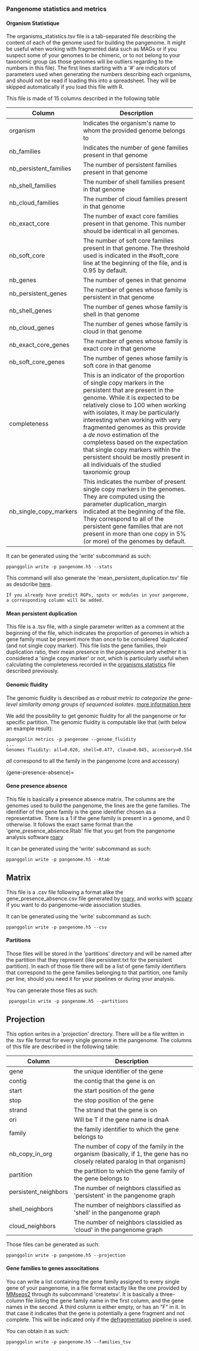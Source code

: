 ### Pangenome statistics and metrics
#### Organism Statistique

The organisms_statistics.tsv file is a tab-separated file describing the content of each of the genome used for building the pangenome. It might be useful when working with fragmented data such as MAGs or if you suspect some of your genomes to be chimeric, or to not belong to your taxonomic group (as those genomes will be outliers regarding to the numbers in this file).
The first lines starting with a '#' are indicators of parameters used when generating the numbers describing each organisms, and should not be read if loading this into a spreadsheet. They will be skipped automatically if you load this file with R.

This file is made of 15 columns described in the following table

| Column                 | Description                                                                                                                                                                                                                                                                                                                                                                                                                                                                             |
|------------------------|-----------------------------------------------------------------------------------------------------------------------------------------------------------------------------------------------------------------------------------------------------------------------------------------------------------------------------------------------------------------------------------------------------------------------------------------------------------------------------------------|
| organism               | Indicates the organism's name to whom the provided genome belongs to                                                                                                                                                                                                                                                                                                                                                                                                                    |
| nb_families            | Indicates the number of gene families present in that genome                                                                                                                                                                                                                                                                                                                                                                                                                            |
| nb_persistent_families | The number of persistent families present in that genome                                                                                                                                                                                                                                                                                                                                                                                                                                |
| nb_shell_families      | The number of shell families present in that genome                                                                                                                                                                                                                                                                                                                                                                                                                                     |
| nb_cloud_families      | The number of cloud families present in that genome                                                                                                                                                                                                                                                                                                                                                                                                                                     |
| nb_exact_core          | The number of exact core families present in that genome. This number should be identical in all genomes.                                                                                                                                                                                                                                                                                                                                                                               |
| nb_soft_core           | The number of soft core families present in that genome. The threshold used is indicated in the #soft_core line at the beginning of the file, and is 0.95 by default.                                                                                                                                                                                                                                                                                                                   |
| nb_genes               | The number of genes in that genome                                                                                                                                                                                                                                                                                                                                                                                                                                                      |
| nb_persistent_genes    | The number of genes whose family is persistent in that genome                                                                                                                                                                                                                                                                                                                                                                                                                           |
| nb_shell_genes         | The number of genes whose family is shell in that genome                                                                                                                                                                                                                                                                                                                                                                                                                                |
| nb_cloud_genes         | The number of genes whose family is cloud in that genome                                                                                                                                                                                                                                                                                                                                                                                                                                |
| nb_exact_core_genes    | The number of genes whose family is exact core in that genome                                                                                                                                                                                                                                                                                                                                                                                                                           |
| nb_soft_core_genes     | The number of genes whose family is soft core in that genome                                                                                                                                                                                                                                                                                                                                                                                                                            |
| completeness           | This is an indicator of the proportion of single copy markers in the persistent that are present in the genome. While it is expected to be relatively close to 100 when working with isolates, it may be particularly interesting when working with very fragmented genomes as this provide a *de novo* estimation of the completess based on the expectation that single copy markers within the persistent should be mostly present in all individuals of the studied taxonomic group |
| nb_single_copy_markers | This indicates the number of present single copy markers in the genomes. They are computed using the parameter duplication_margin indicated at the beginning of the file. They correspond to all of the persistent gene families that are not present in more than one copy in 5% (or more) of the genomes by default.                                                                                                                                                                  |

It can be generated using the 'write' subcommand as such: 

`ppanggolin write -p pangenome.h5 --stats`

This command will also generate the 'mean_persistent_duplication.tsv' file as desdcribe [here](#mean-persistent-duplication).

```{note}
If you already have predict RGPs, spots or modules in your pangenome, a corresponding column will be added.
```

#### Mean persistent duplication
This file is a .tsv file, with a single parameter written as a comment at the beginning of the file, which indicates the proportion of genomes in which a gene family must be present more than once to be considered 'duplicated' (and not single copy marker).
This file lists the gene families, their duplication ratio, their mean presence in the pangenome and whether it is considered a 'single copy marker' or not, which is particularly useful when calculating the completeness recorded in the [organisms statistics](https://github.com/labgem/PPanGGOLiN/wiki/Outputs#organisms-statistics) file described previously.


#### Genomic fluidity
The genomic fluidity is described as *a robust metric to categorize the
gene-level similarity among groups of sequenced isolates.* 
[more information here](https://bmcgenomics.biomedcentral.com/articles/10.1186/1471-2164-12-32)

We add the possibility to get genomic fluidity for all the pangenome or 
for specific partition. The genomic fluidity is computable like that (with below an example result):
```
ppanggolin metrics -p pangenome --genome_fluidity
...
Genomes fluidity: all=0.026, shell=0.477, cloud=0.045, accessory=0.554
```
*all* correspond to all the family in the pangenome (core and accessory)

(gene-presence-absence)=
#### Gene presence absence

This file is basically a presence absence matrix. The columns are the genomes used to build the pangenome, the lines are the gene families. The identifier of the gene family is the gene identifier chosen as a representative.
 There is a 1 if the gene family is present in a genome, and 0 otherwise. It follows the exact same format than the 'gene_presence_absence.Rtab' file that you get from the pangenome analysis software [roary](https://sanger-pathogens.github.io/Roary/)

It can be generated using the 'write' subcommand as such: 

`ppanggolin write -p pangenome.h5 --Rtab`

## Matrix

This file is a .csv file following a format alike the  gene_presence_absence.csv file generated by [roary](https://sanger-pathogens.github.io/Roary/), and works with [scoary](https://github.com/AdmiralenOla/Scoary) if you want to do pangenome-wide association studies.

It can be generated using the 'write' subcommand as such: 

`ppanggolin write -p pangenome.h5 --csv`


#### Partitions

Those files will be stored in the 'partitions' directory and will be named after the partition that they represent (like persistent.txt for the persistent partition). In each of those file there will be a list of gene family identifiers that correspond to the gene families belonging to that partition, one family per line, should you need it for your pipelines or during your analysis.

You can generate those files as such:  

` ppanggolin write -p pangenome.h5 --partitions`

## Projection

This option writes in a 'projection' directory. There will be a file written in the .tsv file format for every single genome in the pangenome.
The columns of this file are described in the following table: 

| Column               | Description                                                                                                                  |
|----------------------|------------------------------------------------------------------------------------------------------------------------------|
| gene                 | the unique identifier of the gene                                                                                            |
| contig               | the contig that the gene is on                                                                                               |
| start                | the start position of the gene                                                                                               |
| stop                 | the stop position of the gene                                                                                                |
| strand               | The strand that the gene is on                                                                                               |
| ori                  | Will be T if the gene name is dnaA                                                                                           |
| family               | the family identifier to which the gene belongs to                                                                           |
| nb_copy_in_org       | The number of copy of the family in the organism (basically, if 1, the gene has no closely related paralog in that organism) |
| partition            | the partition to which the gene family of the gene belongs to                                                                |
| persistent_neighbors | The number of neighbors classified as 'persistent' in the pangenome graph                                                    |
| shell_neighbors      | The number of neighbors classified as 'shell' in the pangenome graph                                                         |
| cloud_neighbors      | The number of neighbors classidied as 'cloud' in the pangenome graph                                                         |

Those files can be generated as such: 

`ppanggolin write -p pangenome.h5 --projection`


#### Gene families to genes associtations

You can write a list containing the gene family assigned to every single gene of your pangenome, in a file format extactly like the one provided by [MMseqs2](https://github.com/soedinglab/MMseqs2) through its subcommand 'createtsv'.
It is basically a three-column file listing the gene family name in the first column, and the gene names in the second. A third column is either empty, or has an "F" in it. In that case it indicates that the gene is potentially a gene fragment and not complete. This will be indicated only if the [defragmentation](https://github.com/labgem/PPanGGOLiN/wiki/PPanGGOLiN---step-by-step-pangenome-analysis#defragmentation) pipeline is used.

You can obtain it as such:  

`ppanggolin write -p pangenome.h5 --families_tsv`
